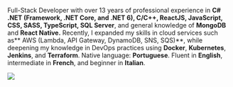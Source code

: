 Full-Stack Developer with over 13 years of professional experience in **C# .NET (Framework, .NET Core, and
.NET 6), C/C++, ReactJS, JavaScript, CSS, SASS, TypeScript, SQL Server**, and general knowledge of **MongoDB**
and **React Native.**
Recently, I expanded my skills in cloud services such as** AWS (Lambda, API Gateway, DynamoDB, SNS, SQS)**,
while deepening my knowledge in DevOps practices using **Docker**, **Kubernetes**, **Jenkins**, and **Terraform**.
Native language: **Portuguese**. Fluent in **English**, intermediate in **French**, and beginner in **Italian**.

![](https://komarev.com/ghpvc/?username=kaiqueqg&color=#1D1D1D)

<!--
**kaiqueqg/kaiqueqg** is a ✨ _special_ ✨ repository because its `README.md` (this file) appears on your GitHub profile.

Here are some ideas to get you started:

- 🔭 I’m currently working on ...
- 🌱 I’m currently learning ...
- 👯 I’m looking to collaborate on ...
- 🤔 I’m looking for help with ...
- 💬 Ask me about ...
- 📫 How to reach me: ...
- 😄 Pronouns: ...
- ⚡ Fun fact: ...
-->
